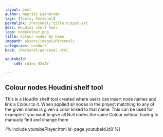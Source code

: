 ```yaml
---
layout: post
author: Maurits Laanbroek
tags: [Tools, Personal]
permalink: /Personal/:title:output_ext
desc: Houdini shelf tool
logo: nodeColour.png
title: Colour nodes by name
imgpath: assets/images/Personal/
categories: nonWork
back: /Personal/personal.html

youtubeId: 
    id0: rW1ew_83vAY

---
```


## Colour nodes Houdini shelf tool
This is a Houdini shelf tool created where users can insert node names and link a Colour to it. When applied all nodes in the project matching to any of the given names is given a color linked to that name. This can be used for example if you want to give all Null nodes the same Colour without having to manually find and change them

{% include youtubePlayer.html id=page.youtubeId.id0 %}

